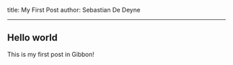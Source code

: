 title: My First Post
author: Sebastian De Deyne

---

## Hello world

This is my first post in Gibbon!
